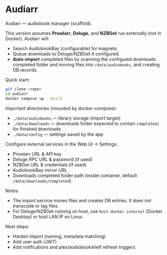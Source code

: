 # Audiarr

Audiarr — audiobook manager (scaffold).

This version assumes **Prowlarr**, **Deluge**, and **NZBGet** run externally (not in Docker). Audiarr will:
- Search AudiobookBay (configurable) for magnets.
- Queue downloads to Deluge/NZBGet if configured.
- **Auto-import** completed files by scanning the configured downloads completed folder and moving files into `/data/audiobooks`, and creating DB records.

Quick start:

```bash
git clone <repo>
cd audiarr
docker compose up --build
```

Important directories (mounted by docker-compose):
- `./data/audiobooks` — library storage (import target)
- `./data/downloads` — downloads folder expected to contain `completed/` for finished downloads
- `./data/config` — settings saved by the app

Configure external services in the Web UI → Settings:
- Prowlarr URL & API key
- Deluge RPC URL & password (if used)
- NZBGet URL & credentials (if used)
- AudiobookBay mirror URL
- Downloads completed folder path (inside container, default `/data/downloads/completed`)

Notes:
- The import service moves files and creates DB entries. It does not transcode or tag files.
- For Deluge/NZBGet running on host, use `host.docker.internal` (Docker Desktop) or host LAN IP on Linux.

Next steps:
- Harden import (naming, metadata matching)
- Add user auth (JWT)
- Add notifications and plex/audiobookshelf refresh triggers
